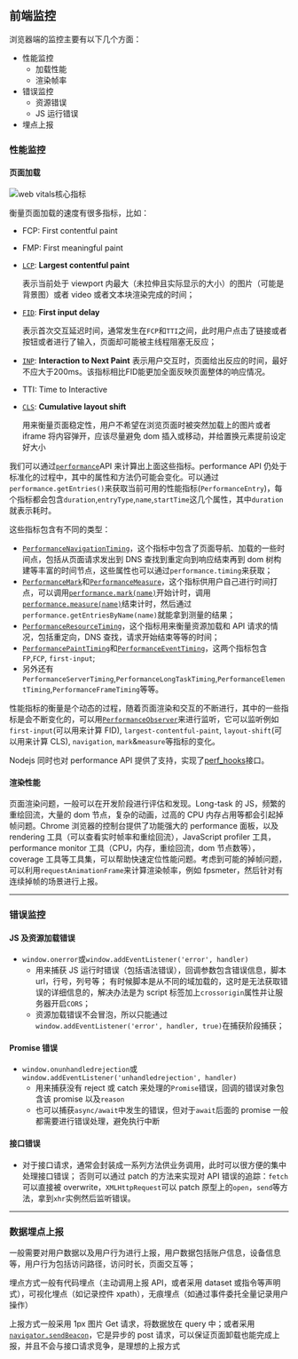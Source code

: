 [comment]: browser "title: '前端监控', keywords: 'monitor, error', date: '2020-8-11'"

## 前端监控

浏览器端的监控主要有以下几个方面：

- 性能监控
  - 加载性能
  - 渲染帧率
- 错误监控
  - 资源错误
  - JS 运行错误
- 埋点上报

### 性能监控

#### 页面加载

![web vitals核心指标](https://web.dev/static/articles/vitals/image/inp-thresholds.svg?hl=zh-cn)

衡量页面加载的速度有很多指标，比如：

- FCP: First contentful paint
- FMP: First meaningful paint
- [`LCP`](https://web.dev/lcp/): **Largest contentful paint**

  表示当前处于 viewport 内最大（未拉伸且实际显示的大小）的图片（可能是背景图）或者 video 或者文本块渲染完成的时间；

- [`FID`](https://web.dev/fid/): **First input delay**

  表示首次交互延迟时间，通常发生在`FCP`和`TTI`之间，此时用户点击了链接或者按钮或者进行了输入，页面却可能被主线程阻塞无反应；

- [`INP`](https://web.dev/articles/inp): **Interaction to Next Paint**
  表示用户交互时，页面给出反应的时间，最好不应大于200ms。该指标相比FID能更加全面反映页面整体的响应情况。

- TTI: Time to Interactive
- [`CLS`](https://web.dev/cls/): **Cumulative layout shift**

  用来衡量页面稳定性，用户不希望在浏览页面时被突然加载上的图片或者 iframe 将内容弹开，应该尽量避免 dom 插入或移动，并给置换元素提前设定好大小

我们可以通过[`performance`](https://developer.mozilla.org/zh-CN/docs/Web/API/Performance)API 来计算出上面这些指标。performance API 仍处于标准化的过程中，其中的属性和方法仍可能会变化。可以通过`performance.getEntries()`来获取当前可用的性能指标(`PerformanceEntry`)，每个指标都会包含`duration`,`entryType`,`name`,`startTime`这几个属性，其中`duration`就表示耗时。

这些指标包含有不同的类型：

- [`PerformanceNavigationTiming`](https://developer.mozilla.org/zh-CN/docs/Web/API/Navigation_timing_API)，这个指标中包含了页面导航、加载的一些时间点，包括从页面请求发出到 DNS 查找到重定向到响应结束再到 dom 树构建等丰富的时间节点，这些属性也可以通过`performance.timing`来获取；
- [`PerformanceMark`](https://developer.mozilla.org/zh-CN/docs/Web/API/PerformanceMark)和[`PerformanceMeasure`](https://developer.mozilla.org/zh-CN/docs/Web/API/PerformanceMeasure)，这个指标供用户自己进行时间打点，可以调用[`performance.mark(name)`](https://developer.mozilla.org/zh-CN/docs/Web/API/Performance/mark)开始计时，调用[`performance.measure(name)`](https://developer.mozilla.org/zh-CN/docs/Web/API/Performance/measure)结束计时，然后通过`performance.getEntriesByName(name)`就能拿到测量的结果；
- [`PerformanceResourceTiming`](https://developer.mozilla.org/zh-CN/docs/Web/API/PerformanceResourceTiming)，这个指标用来衡量资源加载和 API 请求的情况，包括重定向，DNS 查找，请求开始结束等等的时间；
- [`PerformancePaintTiming`](https://developer.mozilla.org/zh-CN/docs/Web/API/PerformancePaintTiming)和[`PerformanceEventTiming`](https://developer.mozilla.org/zh-CN/docs/Web/API/PerformanceEventTiming)，这两个指标包含`FP`,`FCP`, `first-input`;
- 另外还有`PerformanceServerTiming`,`PerformanceLongTaskTiming`,`PerformanceElementTiming`,`PerformanceFrameTiming`等等。

性能指标的衡量是个动态的过程，随着页面渲染和交互的不断进行，其中的一些指标是会不断变化的，可以用[`PerformanceObserver`](https://developer.mozilla.org/zh-CN/docs/Web/API/PerformanceObserver)来进行监听，它可以监听例如`first-input`(可以用来计算 FID), `largest-contentful-paint`, `layout-shift`(可以用来计算 CLS), `navigation`, `mark`&`measure`等指标的变化。

Nodejs 同时也对 performance API 提供了支持，实现了[perf_hooks](https://nodejs.org/api/perf_hooks.html)接口。

#### 渲染性能

页面渲染问题，一般可以在开发阶段进行评估和发现。Long-task 的 JS，频繁的重绘回流，大量的 dom 节点，复杂的动画，过高的 CPU 内存占用等都会引起掉帧问题。Chrome 浏览器的控制台提供了功能强大的 performance 面板，以及 rendering 工具（可以查看实时帧率和重绘回流），JavaScript profiler 工具，performance monitor 工具（CPU，内存，重绘回流，dom 节点数等），coverage 工具等工具集，可以帮助快速定位性能问题。考虑到可能的掉帧问题，可以利用`requestAnimationFrame`来计算渲染帧率，例如 fpsmeter，然后针对有连续掉帧的场景进行上报。

---

### 错误监控

#### JS 及资源加载错误

- `window.onerror`或`window.addEventListener('error', handler)`
  - 用来捕获 JS 运行时错误（包括语法错误），回调参数包含错误信息，脚本 url，行号，列号等；
    有时候脚本是从不同的域加载的，这时是无法获取错误的详细信息的，解决办法是为 script 标签加上`crossorigin`属性并让服务器开启`CORS`；
  - 资源加载错误不会冒泡，所以只能通过`window.addEventListener('error', handler, true)`在捕获阶段捕获；

#### Promise 错误

- `window.onunhandledrejection`或`window.addEventListener('unhandledrejection', handler)`
  - 用来捕获没有 reject 或 catch 来处理的`Promise`错误，回调的错误对象包含该 promise 以及`reason`
  - 也可以捕获`async/await`中发生的错误，但对于`await`后面的 promise 一般都需要进行错误处理，避免执行中断

#### 接口错误

- 对于接口请求，通常会封装成一系列方法供业务调用，此时可以很方便的集中处理接口错误；
  否则可以通过 patch 的方法来实现对 API 错误的追踪：`fetch`可以直接被 overwrite，`XMLHttpRequest`可以 patch 原型上的`open`，`send`等方法，拿到`xhr`实例然后监听错误。

---

### 数据埋点上报

一般需要对用户数据以及用户行为进行上报，用户数据包括账户信息，设备信息等，用户行为包括访问路径，访问时长，页面交互等；

埋点方式一般有代码埋点（主动调用上报 API，或者采用 dataset 或指令等声明式），可视化埋点（如记录控件 xpath），无痕埋点（如通过事件委托全量记录用户操作）

上报方式一般采用 1px 图片 Get 请求，将数据放在 query 中；或者采用 [`navigator.sendBeacon`](https://developer.mozilla.org/zh-CN/docs/Web/API/Navigator/sendBeacon)，它是异步的 post 请求，可以保证页面卸载也能完成上报，并且不会与接口请求竞争，是理想的上报方式
